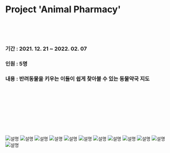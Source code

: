 # Project  'Animal Pharmacy'
</br>
</br>
</br>
<h3>기간 : 2021. 12. 21 ~ 2022. 02. 07</h3>
<h3>인원 : 5명</h3>
<h3>내용 : 반려동물을 키우는 이들이 쉽게 찾아볼 수 있는 동물약국 지도</h3>

</br>
</br>
</br>
</br>
</br>
</br>
</br>
</br>

![설명](/../Images/Images/image1.jpg)
![설명](/../Images/Images/image2.jpg)
![설명](/../Images/Images/image3.jpg)
![설명](/../Images/Images/image4.jpg)
![설명](/../Images/Images/image5.jpg)
![설명](/../Images/Images/image6.jpg)
![설명](/../Images/Images/image7.jpg)
![설명](/../Images/Images/image8.jpg)
![설명](/../Images/Images/image9.jpg)
![설명](/../Images/Images/image10.jpg)
![설명](/../Images/Images/image11.jpg)
![설명](/../Images/Images/image12.jpg)
